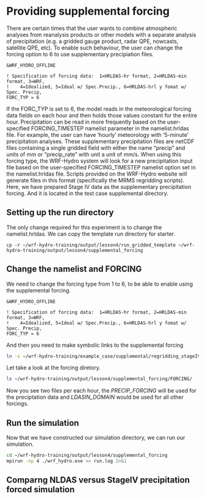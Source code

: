 # Providing supplemental forcing

There are certain times that the user wants to combine atmospheric analyses from reanalysis products or other models with a separate analysis of precipitation (e.g. a gridded gauge product, radar QPE, nowcasts, satellite QPE, etc). To enable such behaviour, the user can change the forcing option to 6 to use supplementary precipiation files.

```
&WRF_HYDRO_OFFLINE

! Specification of forcing data:  1=HRLDAS-hr format, 2=HRLDAS-min format, 3=WRF,
!    4=Idealized, 5=Ideal w/ Spec.Precip., 6=HRLDAS-hrl y fomat w/ Spec. Precip,
FORC_TYP = 6
```

If the FORC_TYP is set to 6, the model reads in the meteorological forcing data fields on each hour and then holds those values constant for the entire hour. Precipitation can be read in more frequently based on the user-specified FORCING_TIMESTEP namelist parameter in the namelist.hrldas file. For example, the user can have ‘hourly’ meteorology with ‘5-minute’ precipitation analyses. These supplementary precipitation files are netCDF files containing a single gridded field with either the name “precip” and units of mm or “precip_rate” with unit a unit of mm/s. When using this forcing type, the WRF-Hydro system will look for a new precipitation input file based on the user-specified FORCING_TIMESTEP namelist option set in the namelist.hrldas file. Scripts provided on the WRF-Hydro website will generate files in this format (specifically the MRMS regridding scripts). Here, we have prepared Stage IV data as the supplementary precipitation forcing. And it is located in the test case supplemental directory. 

## Setting up the run directory
The only change required for this experiment is to change the namelist.hrldas. We can copy the template run directory for starter. 
```
cp -r ~/wrf-hydro-training/output/lesson4/run_gridded_template ~/wrf-hydro-training/output/lesson4/supplemental_forcing
```
## Change the namelist and FORCING
We need to change the forcing type from 1 to 6, to be able to enable using the supplemental forcing. 

```
&WRF_HYDRO_OFFLINE

! Specification of forcing data:  1=HRLDAS-hr format, 2=HRLDAS-min format, 3=WRF,
!    4=Idealized, 5=Ideal w/ Spec.Precip., 6=HRLDAS-hrl y fomat w/ Spec. Precip,
FORC_TYP = 6
```

And then you need to make symbolic links to the supplemental forcing

```bash
ln -s ~/wrf-hydro-training/example_case/supplemental/regridding_stageIV/20110* ~/wrf-hydro-training/output/lesson4/supplemental_forcing/FORCING/
```

Let take a look at the forcing diretory.

```bash
ls ~/wrf-hydro-training/output/lesson4/supplemental_forcing/FORCING/
```

Now you see two files per each hour, the *PRECIP_FORCING* will be used for the preciptation data and *LDASIN_DOMAIN* would be used for all other forcings. 

## Run the simulation
Now that we have constructed our simulation directory, we can run our simulation.

```bash
cd ~/wrf-hydro-training/output/lesson4/supplemental_forcing
mpirun -np 4 ./wrf_hydro.exe >> run.log 2>&1
```
## Comparng NLDAS versus StageIV precipitation forced simulation








